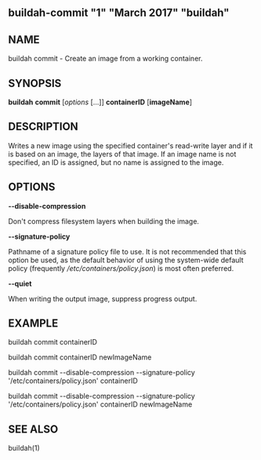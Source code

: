 ## buildah-commit "1" "March 2017" "buildah"

## NAME
buildah commit - Create an image from a working container.

## SYNOPSIS
**buildah** **commit** [*options* [...]] **containerID** [**imageName**]

## DESCRIPTION
Writes a new image using the specified container's read-write layer and if it
is based on an image, the layers of that image.  If an image name is not
specified, an ID is assigned, but no name is assigned to the image.

## OPTIONS

**--disable-compression**

Don't compress filesystem layers when building the image.

**--signature-policy**

Pathname of a signature policy file to use.  It is not recommended that this
option be used, as the default behavior of using the system-wide default policy
(frequently */etc/containers/policy.json*) is most often preferred.

**--quiet**

When writing the output image, suppress progress output.

## EXAMPLE

buildah commit containerID

buildah commit containerID newImageName

buildah commit --disable-compression --signature-policy '/etc/containers/policy.json' containerID

buildah commit --disable-compression --signature-policy '/etc/containers/policy.json' containerID newImageName

## SEE ALSO
buildah(1)
